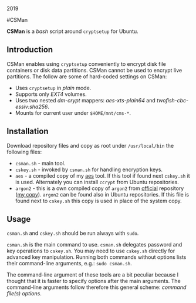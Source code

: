 2019

#CSMan

<!--- tags: linux -->

**CSMan** is a *bash* script around `cryptsetup` for Ubuntu.

## Introduction

CSMan enables using `cryptsetup` conveniently to encrypt disk file containers or disk data partitions. CSMan cannot be used to encrypt live partitions. The follow are some of hard-coded settings on CSMan:

* Uses `cryptsetup` in *plain* mode.
* Supports only *EXT4* volumes.
* Uses two nested *dm-crypt* mappers: *aes-xts-plain64* and *twofish-cbc-essiv:sha256*.
* Mounts for current user under `$HOME/mnt/cms-*`.

## Installation

Download repository files and copy as root under `/usr/local/bin` the following files:

* `csman.sh` - main tool.
* `cskey.sh` - invoked by `csman.sh` for handling encryption keys.
* `aes` - a compiled copy of my [aes](#r/cpp-aes-tool.md) tool. If this tool if found next `cskey.sh` it is used. Alternately you can install `ccrypt` from Ubuntu repositories. 
* `argon2` - this is a own compiled copy of `argon2` from [official](https://github.com/P-H-C/phc-winner-argon2) repository ([my copy](https://github.com/madebits/phc-winner-argon2)). `argon2` can be found also in Ubuntu repositories. If this file is found next to `cskey.sh` this copy is used in place of the system copy.

## Usage

`csman.sh` and `cskey.sh` should be run always with `sudo`. 

`csman.sh` is the main command to use. `csman.sh` delegates password and key operations to `cskey.sh`. You may need to use `cskey.sh` directly for advanced key manipulation. Running both commands without options lists their command-line arguments, e.g.: `sudo csman.sh`.

The command-line argument of these tools are a bit peculiar because I thought that it is faster to specify options after the main arguments. The command-line arguments follow therefore this general scheme: *command file(s) options*.











